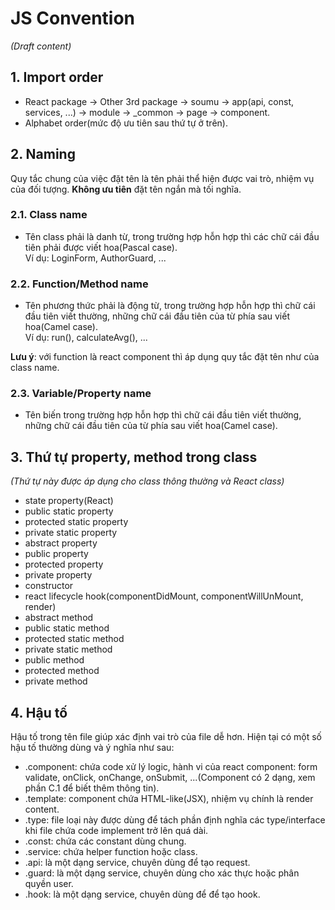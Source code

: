 # JS Convention
_(Draft content)_

## 1. Import order
- React package -> Other 3rd package -> soumu -> app(api, const, services, ...) -> module -> _common -> page -> component.
- Alphabet order(mức độ ưu tiên sau thứ tự ở trên).

## 2. Naming
Quy tắc chung của việc đặt tên là tên phải thể hiện được vai trò, nhiệm vụ của đối tượng. **Không ưu tiên** đặt tên ngắn mà tối nghĩa.

### 2.1. Class name
- Tên class phải là danh từ, trong trường hợp hỗn hợp thì các chữ cái đầu tiên phải được viết hoa(Pascal case).  
Ví dụ: LoginForm, AuthorGuard, ...

### 2.2. Function/Method name
- Tên phương thức phải là động từ, trong trường hợp hỗn hợp thì chữ cái đầu tiên viết thường, những chữ cái đầu tiên của từ phía sau viết hoa(Camel case).  
Ví dụ: run(), calculateAvg(), ...

**Lưu ý**: với function là react component thì áp dụng quy tắc đặt tên như của class name.

### 2.3. Variable/Property name
- Tên biến trong trường hợp hỗn hợp thì chữ cái đầu tiên viết thường, những chữ cái đầu tiên của từ phía sau viết hoa(Camel case).					

## 3. Thứ tự property, method trong class
_(Thứ tự này được áp dụng cho class thông thường và React class)_
- state property(React)
- public static property
- protected static property
- private static property
- abstract property
- public property
- protected property
- private property
- constructor
- react lifecycle hook(componentDidMount, componentWillUnMount, render)
- abstract method
- public static method
- protected static method
- private static method
- public method
- protected method
- private method

## 4. Hậu tố
Hậu tố trong tên file giúp xác định vai trò của file dễ hơn. Hiện tại có một số hậu tố thường dùng và ý nghĩa như sau:
- .component: chứa code xử lý logic, hành vi của react component: form validate, onClick, onChange, onSubmit, ...(Component có 2 dạng, xem phần C.1 để biết thêm thông tin).
- .template: component chứa HTML-like(JSX), nhiệm vụ chính là render content.
- .type: file loại này được dùng để tách phần định nghĩa các type/interface khi file chứa code implement trở lên quá dài.
- .const: chứa các constant dùng chung.
- .service: chứa helper function hoặc class.
- .api: là một dạng service, chuyên dùng để tạo request.
- .guard: là một dạng service, chuyên dùng cho xác thực hoặc phân quyền user.
- .hook: là một dạng service, chuyên dùng để để tạo hook.